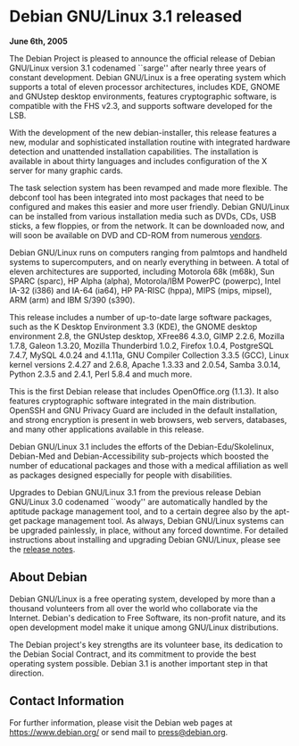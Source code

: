 
Debian GNU/Linux 3.1 released
=============================


**June 6th, 2005**


The Debian Project is pleased to announce the official release of Debian
GNU/Linux version 3.1 codenamed ``sarge'' after nearly three years of
constant development. Debian GNU/Linux is a free operating system which
supports a total of eleven processor architectures, includes KDE, GNOME
and GNUstep desktop environments, features cryptographic software, is
compatible with the FHS v2.3, and supports software developed for the LSB.


With the development of the new debian-installer, this release features
a new, modular and sophisticated installation routine with integrated
hardware detection and unattended installation capabilities. The
installation is available in about thirty languages and includes
configuration of the X server for many graphic cards.


The task selection system has been revamped and made more flexible. The
debconf tool has been integrated into most packages that need to be
configured and makes this easier and more user friendly. Debian
GNU/Linux can be installed from various installation media such as DVDs,
CDs, USB sticks, a few floppies, or from the network. It can be
downloaded now, and will soon be available on DVD and CD-ROM from
numerous [vendors](https://www.debian.org/CD/vendors/).


Debian GNU/Linux runs on computers ranging from palmtops and handheld
systems to supercomputers, and on nearly everything in between. A total
of eleven architectures are supported, including Motorola 68k (m68k), Sun
SPARC (sparc), HP Alpha (alpha), Motorola/IBM PowerPC (powerpc), Intel
IA-32 (i386) and IA-64 (ia64), HP PA-RISC (hppa), MIPS (mips, mipsel),
ARM (arm) and IBM S/390 (s390).


This release includes a number of up-to-date large software packages,
such as the K Desktop Environment 3.3 (KDE), the GNOME desktop
environment 2.8, the GNUstep desktop, XFree86 4.3.0, GIMP 2.2.6,
Mozilla 1.7.8, Galeon 1.3.20, Mozilla Thunderbird 1.0.2, Firefox 1.0.4,
PostgreSQL 7.4.7, MySQL 4.0.24 and 4.1.11a, GNU Compiler Collection 3.3.5
(GCC), Linux kernel versions 2.4.27 and 2.6.8, Apache 1.3.33 and 2.0.54,
Samba 3.0.14, Python 2.3.5 and 2.4.1, Perl 5.8.4 and much more.


This is the first Debian release that includes OpenOffice.org (1.1.3).
It also features cryptographic software integrated in the main
distribution. OpenSSH and GNU Privacy Guard are included in the default
installation, and strong encryption is present in web browsers, web
servers, databases, and many other applications available in this
release.


Debian GNU/Linux 3.1 includes the efforts of the Debian-Edu/Skolelinux,
Debian-Med and Debian-Accessibility sub-projects which boosted the number
of educational packages and those with a medical affiliation as well as
packages designed especially for people with disabilities.


Upgrades to Debian GNU/Linux 3.1 from the previous release Debian
GNU/Linux 3.0 codenamed ``woody'' are automatically handled by the
aptitude package management tool, and to a certain degree also by the
apt-get package management tool. As always, Debian GNU/Linux systems can
be upgraded painlessly, in place, without any forced downtime. For
detailed instructions about installing and upgrading Debian GNU/Linux,
please see the [release notes](https://www.debian.org/releases/sarge/releasenotes).


About Debian
------------


Debian GNU/Linux is a free operating system, developed by more than
a thousand volunteers from all over the world who collaborate via the
Internet. Debian's dedication to Free Software, its non-profit nature,
and its open development model make it unique among GNU/Linux
distributions.


The Debian project's key strengths are its volunteer base, its dedication
to the Debian Social Contract, and its commitment to provide the best
operating system possible. Debian 3.1 is another important step in that
direction.


Contact Information
-------------------


For further information, please visit the Debian web pages at
<https://www.debian.org/> or send mail to
<press@debian.org>.




